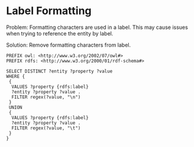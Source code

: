 # Label Formatting

Problem: Formatting characters are used in a label. This may cause issues when trying to reference the entity by label.

Solution: Remove formatting characters from label.

```sparql
PREFIX owl: <http://www.w3.org/2002/07/owl#>
PREFIX rdfs: <http://www.w3.org/2000/01/rdf-schema#>

SELECT DISTINCT ?entity ?property ?value
WHERE {
 {
  VALUES ?property {rdfs:label}
  ?entity ?property ?value .
  FILTER regex(?value, "\n")
 }
 UNION
 {
  VALUES ?property {rdfs:label}
  ?entity ?property ?value .
  FILTER regex(?value, "\t")
 }
}
```
